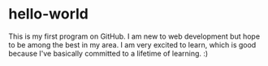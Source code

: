 # hello-world
This is my first program on GitHub.
I am new to web development but hope to be among the best in my area.
I am very excited to learn, which is good because I've basically committed to a lifetime of learning. :)
